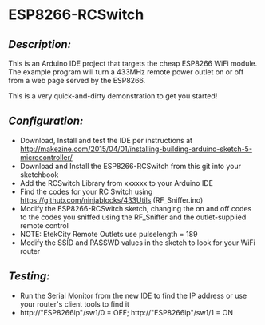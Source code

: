 # **ESP8266-RCSwitch**
## *Description:*
This is an Arduino IDE project that targets the cheap ESP8266 WiFi module. The example program 
will turn a 433MHz remote power outlet on or off from a web page served by the ESP8266.

This is a very quick-and-dirty demonstration to get you started!

## *Configuration:*
* Download, Install and test the IDE per instructions at http://makezine.com/2015/04/01/installing-building-arduino-sketch-5-microcontroller/
* Download and Install the ESP8266-RCSwitch from this git into your sketchbook
* Add the RCSwitch Library from xxxxxx to your Arduino IDE
* Find the codes for your RC Switch using https://github.com/ninjablocks/433Utils (RF_Sniffer.ino)
* Modify the ESP8266-RCSwitch sketch, changing the on and off codes to the codes you sniffed using the RF_Sniffer and the outlet-supplied remote control
* NOTE: EtekCity Remote Outlets use pulselength = 189
* Modify the SSID and PASSWD values in the sketch to look for your WiFi router

## *Testing:*
* Run the Serial Monitor from the new IDE to find the IP address or use your router's client tools to find it
* http://"ESP8266ip"/sw1/0 = OFF; http://"ESP8266ip"/sw1/1 = ON

